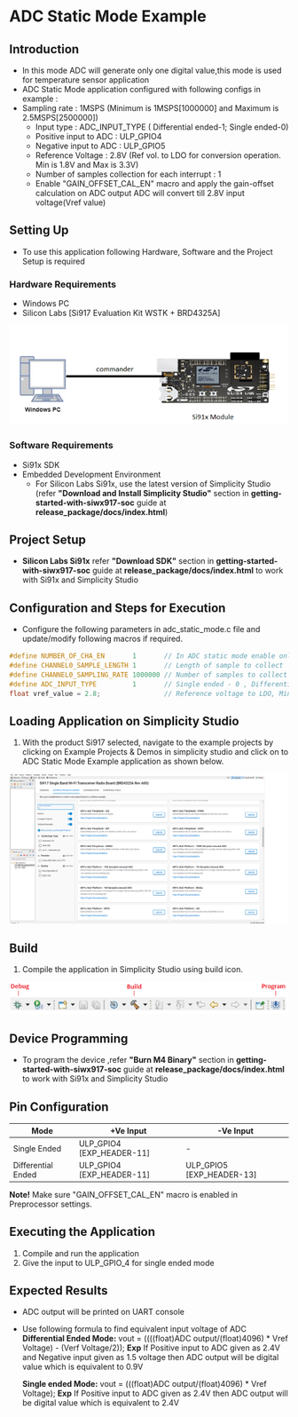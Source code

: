 # ADC Static Mode Example

## Introduction 
 - In this mode ADC will generate only one digital value,this mode is used for temperature sensor application
 - ADC Static Mode application configured with following configs in example : 
  - Sampling rate  : 1MSPS (Minimum is 1MSPS[1000000] and Maximum is 2.5MSPS[2500000])
	- Input type     : ADC_INPUT_TYPE  ( Differential ended-1; Single ended-0)
	- Positive input to ADC : ULP_GPIO4
	- Negative input to ADC : ULP_GPIO5
	- Reference Voltage     : 2.8V (Ref vol. to LDO for conversion operation. Min is 1.8V and Max is 3.3V)
	- Number of samples collection for each interrupt : 1
	- Enable "GAIN_OFFSET_CAL_EN" macro and apply the gain-offset calculation on ADC output
	  ADC will convert till 2.8V input voltage(Vref value)

## Setting Up 
 - To use this application following Hardware, Software and the Project Setup is required

### Hardware Requirements	
  - Windows PC 
  - Silicon Labs [Si917 Evaluation Kit WSTK + BRD4325A]
 
![Figure: Introduction](resources/readme/image509a.png)

### Software Requirements
  - Si91x SDK
  - Embedded Development Environment
    - For Silicon Labs Si91x, use the latest version of Simplicity Studio (refer **"Download and Install Simplicity Studio"** section in **getting-started-with-siwx917-soc** guide at **release_package/docs/index.html**)   
 
## Project Setup
- **Silicon Labs Si91x** refer **"Download SDK"** section in **getting-started-with-siwx917-soc** guide at **release_package/docs/index.html** to work with Si91x and Simplicity Studio

## Configuration and Steps for Execution

- Configure the following parameters in adc_static_mode.c file and update/modify following macros if required.
```C
#define NUMBER_OF_CHA_EN       1       // In ADC static mode enable only one ADC channel  
#define CHANNEL0_SAMPLE_LENGTH 1       // Length of sample to collect   
#define CHANNEL0_SAMPLING_RATE 1000000 // Number of samples to collect Min is 1msps and Max is 2.5msps
#define ADC_INPUT_TYPE         1       // Single ended - 0 , Differential ended - 1
float vref_value = 2.8;                // Reference voltage to LDO, Min is 1.8V and Max is 3.3V
```   
   
## Loading Application on Simplicity Studio
1. With the product Si917 selected, navigate to the example projects by clicking on Example Projects & Demos 
in simplicity studio and click on to ADC Static Mode Example application as shown below.

![Figure:](resources/readme/image509b.png)

## Build 
1. Compile the application in Simplicity Studio using build icon. 

![Figure: Build run and Debug](resources/readme/image509c.png)

## Device Programming
- To program the device ,refer **"Burn M4 Binary"** section in **getting-started-with-siwx917-soc** guide at **release_package/docs/index.html** to work with Si91x and Simplicity Studio

## Pin Configuration
|Mode | +Ve Input| -Ve Input|
|--- | --- | ---| 
|Single Ended      |ULP_GPIO4 [EXP_HEADER-11]  |    -    |
|Differential Ended|ULP_GPIO4 [EXP_HEADER-11]  |ULP_GPIO5 [EXP_HEADER-13] |
 
**Note!** Make sure "GAIN_OFFSET_CAL_EN" macro is enabled in Preprocessor settings. 

## Executing the Application
1. Compile and run the application 
2. Give the input to ULP_GPIO_4 for single ended mode
  
## Expected Results 
 - ADC output will be printed on UART console
 - Use following formula to find equivalent input voltage of ADC
   **Differential Ended Mode:**
   vout = ((((float)ADC output/(float)4096) * Vref Voltage) - (Verf Voltage/2));
   **Exp**
   If Positive input to ADC given as 2.4V and Negative input given as 1.5 voltage then 
   ADC output will be digital value which is equivalent to 0.9V
   
   **Single ended Mode:** 
   vout = (((float)ADC output/(float)4096) * Vref Voltage);
   **Exp**
   If Positive input to ADC given as 2.4V then ADC output will be digital value which is equivalent to 2.4V      
